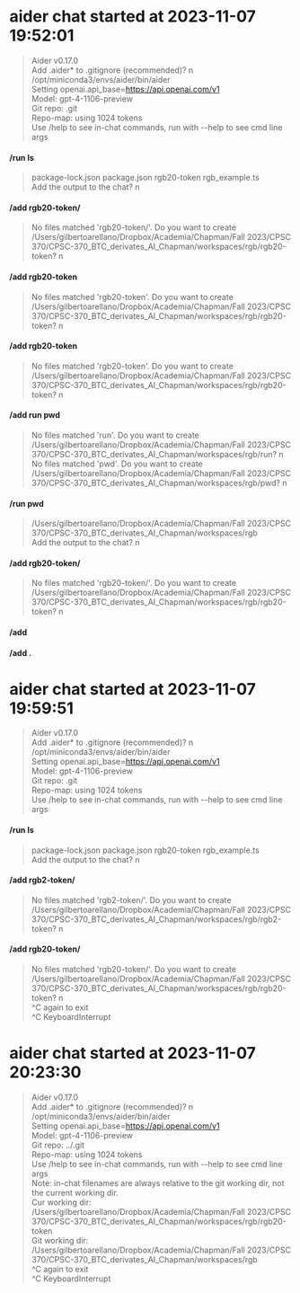 
# aider chat started at 2023-11-07 19:52:01

> Aider v0.17.0  
> Add .aider* to .gitignore (recommended)? n  
> /opt/miniconda3/envs/aider/bin/aider  
> Setting openai.api_base=https://api.openai.com/v1  
> Model: gpt-4-1106-preview  
> Git repo: .git  
> Repo-map: using 1024 tokens  
> Use /help to see in-chat commands, run with --help to see cmd line args  

#### /run ls  
> package-lock.json
package.json
rgb20-token
rgb_example.ts  
> Add the output to the chat? n  

#### /add rgb20-token/  
> No files matched 'rgb20-token/'. Do you want to create /Users/gilbertoarellano/Dropbox/Academia/Chapman/Fall 2023/CPSC 370/CPSC-370_BTC_derivates_AI_Chapman/workspaces/rgb/rgb20-token? n  

#### /add rgb20-token  
> No files matched 'rgb20-token'. Do you want to create /Users/gilbertoarellano/Dropbox/Academia/Chapman/Fall 2023/CPSC 370/CPSC-370_BTC_derivates_AI_Chapman/workspaces/rgb/rgb20-token? n  

#### /add rgb20-token  
> No files matched 'rgb20-token'. Do you want to create /Users/gilbertoarellano/Dropbox/Academia/Chapman/Fall 2023/CPSC 370/CPSC-370_BTC_derivates_AI_Chapman/workspaces/rgb/rgb20-token? n  

#### /add run pwd  
> No files matched 'run'. Do you want to create /Users/gilbertoarellano/Dropbox/Academia/Chapman/Fall 2023/CPSC 370/CPSC-370_BTC_derivates_AI_Chapman/workspaces/rgb/run? n  
> No files matched 'pwd'. Do you want to create /Users/gilbertoarellano/Dropbox/Academia/Chapman/Fall 2023/CPSC 370/CPSC-370_BTC_derivates_AI_Chapman/workspaces/rgb/pwd? n  

#### /run pwd  
> /Users/gilbertoarellano/Dropbox/Academia/Chapman/Fall 2023/CPSC 370/CPSC-370_BTC_derivates_AI_Chapman/workspaces/rgb  
> Add the output to the chat? n  

#### /add rgb20-token/  
> No files matched 'rgb20-token/'. Do you want to create /Users/gilbertoarellano/Dropbox/Academia/Chapman/Fall 2023/CPSC 370/CPSC-370_BTC_derivates_AI_Chapman/workspaces/rgb/rgb20-token? n  

#### /add  

#### /add .  

# aider chat started at 2023-11-07 19:59:51

> Aider v0.17.0  
> Add .aider* to .gitignore (recommended)? n  
> /opt/miniconda3/envs/aider/bin/aider  
> Setting openai.api_base=https://api.openai.com/v1  
> Model: gpt-4-1106-preview  
> Git repo: .git  
> Repo-map: using 1024 tokens  
> Use /help to see in-chat commands, run with --help to see cmd line args  

#### /run ls  
> package-lock.json
package.json
rgb20-token
rgb_example.ts  
> Add the output to the chat? n  

#### /add rgb2-token/  
> No files matched 'rgb2-token/'. Do you want to create /Users/gilbertoarellano/Dropbox/Academia/Chapman/Fall 2023/CPSC 370/CPSC-370_BTC_derivates_AI_Chapman/workspaces/rgb/rgb2-token? n  

#### /add rgb20-token/  
> No files matched 'rgb20-token/'. Do you want to create /Users/gilbertoarellano/Dropbox/Academia/Chapman/Fall 2023/CPSC 370/CPSC-370_BTC_derivates_AI_Chapman/workspaces/rgb/rgb20-token? n  
> ^C again to exit  
> ^C KeyboardInterrupt  

# aider chat started at 2023-11-07 20:23:30

> Aider v0.17.0  
> Add .aider* to .gitignore (recommended)? n  
> /opt/miniconda3/envs/aider/bin/aider  
> Setting openai.api_base=https://api.openai.com/v1  
> Model: gpt-4-1106-preview  
> Git repo: ../.git  
> Repo-map: using 1024 tokens  
> Use /help to see in-chat commands, run with --help to see cmd line args  
> Note: in-chat filenames are always relative to the git working dir, not the current working dir.  
> Cur working dir: /Users/gilbertoarellano/Dropbox/Academia/Chapman/Fall 2023/CPSC 370/CPSC-370_BTC_derivates_AI_Chapman/workspaces/rgb/rgb20-token  
> Git working dir: /Users/gilbertoarellano/Dropbox/Academia/Chapman/Fall 2023/CPSC 370/CPSC-370_BTC_derivates_AI_Chapman/workspaces/rgb  
> ^C again to exit  
> ^C KeyboardInterrupt  
